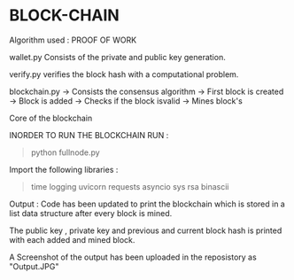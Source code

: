 # BLOCK-CHAIN
Algorithm used : PROOF OF WORK

wallet.py  Consists of the private and public key generation.

verify.py verifies the block hash with a computational problem.

blockchain.py
-> Consists the consensus algorithm
-> First block is created
-> Block is added
-> Checks if the block isvalid
-> Mines block's

Core of the blockchain

INORDER TO RUN THE BLOCKCHAIN RUN :

>python fullnode.py


Import the following libraries :

 >time
>logging
>uvicorn
>requests
>asyncio
>sys
>rsa
>binascii

Output :
Code has been updated to print the blockchain which is stored in a list data structure after every block is mined.

The public key , private key and previous and current block hash is printed with each added and mined block.

A Screenshot of the output has been uploaded in the reposistory as "Output.JPG" 
